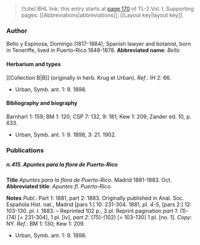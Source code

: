 > [!cite] BHL link: this entry starts at [page 170](https://www.biodiversitylibrary.org/page/33120301) of TL-2 Vol. I.
> Supporting pages: [[Abbreviations|abbreviations]], [[Layout key|layout key]].

### Author

Bello y Espinosa, Domingo (1817-1884), Spanish lawyer and botanist, born in Teneriffe, lived in Puerto-Rico 1848-1878. 
**Abbreviated name**: *Bello*

#### Herbarium and types

[[Collection B|B]] (originally in herb. Krug et Urban).
*Ref*.: IH 2: 66.
- Urban, Symb. ant. 1: 9. 1898.

#### Bibliography and biography

Barnhart 1: 159; BM 1: 120; CSP 7: 132, 9: 181; Kew 1: 209; Zander ed. 10, p. 633.
- Urban, Symb. ant. 1: 9. 1898, 3: 21. 1902.

### Publications

##### n.415. Apuntes para la flora de Puerto-Rico

**Title**
*Apuntes para la flora de Puerto-Rico*. Madrid 1881-1883. Oct.
**Abbreviated title**: *Apuntes fl. Puerto-Rico*.

**Notes**
*Publ*.: Part 1: 1881, part 2: 1883. Originally published in Anal. Soc. Española Hist. nat., Madrid \[pars 1:\] 10: 231-304. 1881, *pl. 4-5*, \[pars 2:\] 12: 103-130. *pl. I.* 1883. – Reprinted 102 p., 3 pl. Reprint pagination *part 1*: (1)-(74) \[= 231-304\], 1 pl. \[iv\], *part 2*: (75)-(102) \[= 103-130\] 1 pl. \[no. 1\]. *Copy*: NY.
*Ref*.: BM 1: 130; Kew 1: 209.
- Urban, Symb. ant. 1: 9. 1898.

